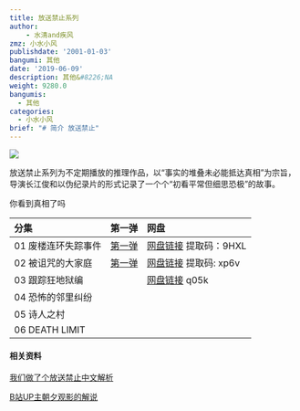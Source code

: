 ```yaml
---
title: 放送禁止系列
author: 
    - 水清and疾风
zmz: 小水小风
publishdate: '2001-01-03'
bangumi: 其他
date: '2019-06-09'
description: 其他&#8226;NA
weight: 9280.0
bangumis:
  - 其他
categories:
  - 小水小风
brief: "# 简介 放送禁止"
---
```




![](https://raw.githubusercontent.com/tcgriffith/owaraisite/master/static/tmpimg/hosokinshi.jpg)



放送禁止系列为不定期播放的推理作品，以“事实的堆叠未必能抵达真相”为宗旨，导演长江俊和以伪纪录片的形式记录了一个个“初看平常但细思恐极”的故事。

你看到真相了吗



|分集    |第一弹  |网盘 |
|:----|:----|:-----|
|01 废楼连环失踪事件|[第一弹](http://www.diyidan.com/main/post/6295053995636865358/detail/1?channel=share)|[网盘链接](https://pan.baidu.com/s/1RRIbEFYZpWPdFZWy9cICaQ) 提取码：9HXL|
|02 被诅咒的大家庭|[第一弹](http://www.diyidan.com/main/post/6295053995655654954/detail/1?channel=share)|[网盘链接](https://pan.baidu.com/s/1Mq4_1iT3KE29rR1rBo8l5Q) 提取码: xp6v|
|03 跟踪狂地狱编||[网盘链接](https://pan.baidu.com/s/1dT9-u-VboHPZb26vE1uV0g) q05k|
|04 恐怖的邻里纠纷|||
|05 诗人之村|||
|06 DEATH LIMIT|||


#### 相关资料

[我们做了个放送禁止中文解析](http://fsjz.netlify.com)

[B站UP主朝夕观影的解说](https://space.bilibili.com/3285014/video?keyword=%E6%94%BE%E9%80%81%E7%A6%81%E6%AD%A2)
